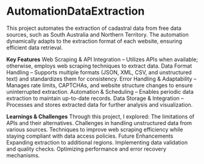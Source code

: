# AutomationDataExtraction

This project automates the extraction of cadastral data from free data sources, such as South Australia and Northern Territory. The automation dynamically adapts to the extraction format of each website, ensuring efficient data retrieval.

**Key Features**
    Web Scraping & API Integration – Utilizes APIs when available; otherwise, employs web scraping techniques to extract data.
    Data Format Handling – Supports multiple formats (JSON, XML, CSV, and unstructured text) and standardizes them for consistency.
    Error Handling & Adaptability – Manages rate limits, CAPTCHAs, and website structure changes to ensure uninterrupted extraction.
    Automation & Scheduling – Enables periodic data extraction to maintain up-to-date records.
    Data Storage & Integration – Processes and stores extracted data for further analysis and visualization.

**Learnings & Challenges**
Through this project, I explored:
    The limitations of APIs and their alternatives.
    Challenges in handling unstructured data from various sources.
    Techniques to improve web scraping efficiency while staying compliant with data access policies.
    Future Enhancements
    Expanding extraction to additional regions.
    Implementing data validation and quality checks.
    Optimizing performance and error recovery mechanisms.
